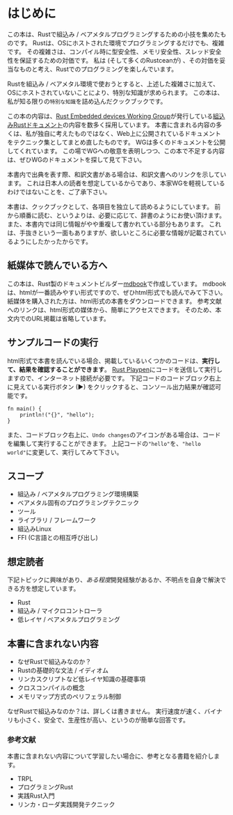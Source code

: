 # はじめに

この本は、Rustで組込み / ベアメタルプログラミングするための小技を集めたものです。
Rustは、OSにホストされた環境でプログラミングするだけでも、複雑です。
その複雑さは、コンパイル時に型安全性、メモリ安全性、スレッド安全性を保証するための対価です。
私は (そして多くのRustceanが) 、その対価を妥当なものと考え、Rustでのプログラミングを楽しんでいます。

Rustを組込み / ベアメタル環境で使おうとすると、上述した複雑さに加えて、OSにホストされていないことにより、特別な知識が求められます。
この本は、私が知る限りの`特別な知識`を詰め込んだクックブックです。

この本の内容は、[Rust Embedded devices Working Group]が発行している[組込みRustドキュメント]の内容を数多く採用しています。
本書に含まれる内容の多くは、私が独自に考えたものではなく、Web上に公開されているドキュメントをテクニック集としてまとめ直したものです。
WGは多くのドキュメントを公開してくれています。
この場でWGへの敬意を表明しつつ、この本で不足する内容は、ぜひWGのドキュメントを探して見て下さい。

[Rust Embedded devices Working Group]: https://github.com/rust-embedded/wg
[組込みRustドキュメント]: https://docs.rust-embedded.org/

本書内で出典を表す際、和訳文書がある場合は、和訳文書へのリンクを示しています。
これは日本人の読者を想定しているからであり、本家WGを軽視しているわけではないことを、ご了承下さい。

本書は、クックブックとして、各項目を独立して読めるようにしています。
前から順番に読む、というよりは、必要に応じて、辞書のようにお使い頂けます。
また、本書内では同じ情報がやや重複して書かれている部分もあります。
これは、手抜きという一面もありますが、欲しいところに必要な情報が記載されているようにしたかったからです。

## 紙媒体で読んでいる方へ

この本は、Rust製のドキュメントビルダー[mdbook]で作成しています。
mdbookは、htmlが一番読みやすい形式ですので、ぜひhtml形式でも読んでみて下さい。
紙媒体を購入された方は、html形式の本書をダウンロードできます。
参考文献へのリンクは、html形式の媒体から、簡単にアクセスできます。
そのため、本文内でのURL掲載は省略しています。

[mdbook]: https://rust-lang-nursery.github.io/mdBook/

## サンプルコードの実行

html形式で本書を読んでいる場合、掲載しているいくつかのコードは、**実行して、結果を確認することができます**。
[Rust Playpen]にコードを送信して実行しますので、インターネット接続が必要です。
下記コードのコードブロック右上に見えている実行ボタン (▶) をクリックすると、コンソール出力結果が確認可能です。

[Rust Playpen]: https://play.rust-lang.org/

```rust,editable
fn main() {
    println!("{}", "hello");
}
```

また、コードブロック右上に、`Undo changes`のアイコンがある場合は、コードを編集して実行することができます。
上記コードの`"hello"`を、`"hello world"`に変更して、実行してみて下さい。

## スコープ

- 組込み / ベアメタルプログラミング環境構築
- ベアメタル固有のプログラミングテクニック
- ツール
- ライブラリ / フレームワーク
- 組込みLinux
- FFI (C言語との相互呼び出し)

## 想定読者

下記トピックに興味があり、*ある程度*開発経験があるか、不明点を自身で解決できる方を想定しています。

- Rust
- 組込み / マイクロコントローラ
- 低レイヤ / ベアメタルプログラミング

## 本書に含まれない内容

- なぜRustで組込みなのか？
- Rustの基礎的な文法 / イディオム
- リンカスクリプトなど低レイヤ知識の基礎事項
- クロスコンパイルの概念
- メモリマップ方式のペリフェラル制御

なぜRustで組込みなのか？は、詳しくは書きません。
実行速度が速く、バイナリも小さく、安全で、生産性が高い、というのが簡単な回答です。

### 参考文献

本書に含まれない内容について学習したい場合に、参考となる書籍を紹介します。

- TRPL
- プログラミングRust
- 実践Rust入門
- リンカ・ローダ実践開発テクニック
